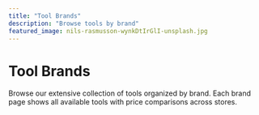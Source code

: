 ```yaml
---
title: "Tool Brands"
description: "Browse tools by brand"
featured_image: nils-rasmusson-wynkDtIrGlI-unsplash.jpg
---
```


# Tool Brands

Browse our extensive collection of tools organized by brand. Each brand page shows all available tools with price comparisons across stores.
